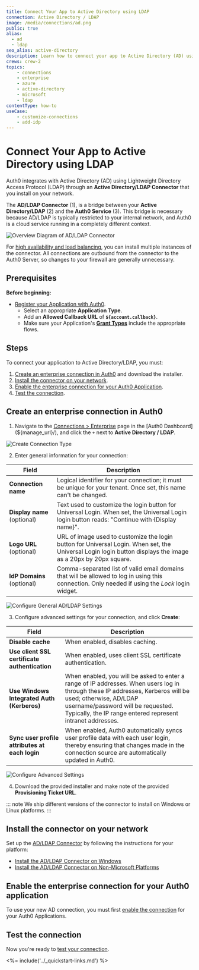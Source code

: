 ```yaml
---
title: Connect Your App to Active Directory using LDAP
connection: Active Directory / LDAP
image: /media/connections/ad.png
public: true
alias:
  - ad
  - ldap
seo_alias: active-directory
description: Learn how to connect your app to Active Directory (AD) using Lightweight Directory Access Protocol (LDAP) through an enterprise connection.
crews: crew-2
topics:
    - connections
    - enterprise
    - azure
    - active-directory
    - microsoft
    - ldap
contentType: how-to
useCase:
    - customize-connections
    - add-idp
---
```


# Connect Your App to Active Directory using LDAP

Auth0 integrates with Active Directory (AD)  using Lightweight Directory Access Protocol (LDAP) through an **Active Directory/LDAP Connector** that you install on your network.

The **AD/LDAP Connector** (1), is a bridge between your **Active Directory/LDAP** (2) and the **Auth0 Service** (3). This bridge is necessary because AD/LDAP is typically restricted to your internal network, and Auth0 is a cloud service running in a completely different context.

![Overview Diagram of AD/LDAP Connector](/media/articles/connections/enterprise/active-directory/ldap-connect.png)

For [high availability and load balancing](/connector/high-availability), you can install multiple instances of the connector. All connections are outbound from the connector to the Auth0 Server, so changes to your firewall are generally unnecessary.

## Prerequisites

**Before beginning:**

* [Register your Application with Auth0](/getting-started/set-up-app). 
  * Select an appropriate **Application Type**.
  * Add an **Allowed Callback URL** of **`${account.callback}`**.
  * Make sure your Application's **[Grant Types](/dashboard/guides/applications/update-grant-types)** include the appropriate flows.

## Steps

To connect your application to Active Directory/LDAP, you must:

1. [Create an enterprise connection in Auth0](#create-an-enterprise-connection-in-auth0) and download the installer.
2. [Install the connector on your network](#install-the-connector-on-your-network).
3. [Enable the enterprise connection for your Auth0 Application](#enable-the-enterprise-connection-for-your-auth0-application).
4. [Test the connection](#test-the-connection).

## Create an enterprise connection in Auth0

1. Navigate to the [Connections > Enterprise](${manage_url}/#/connections/enterprise) page in the [Auth0 Dashboard](${manage_url}/), and click the `+` next to **Active Directory / LDAP**.

![Create Connection Type](/media/articles/dashboard/connections/enterprise/conn-enterprise-list.png)

2. Enter general information for your connection:

| Field | Description |
| ----- | ----------- |
| **Connection name** | Logical identifier for your connection; it must be unique for your tenant. Once set, this name can't be changed. |
| **Display name** (optional) | Text used to customize the login button for Universal Login. When set, the Universal Login login button reads: "Continue with {Display name}". |
| **Logo URL** (optional) | URL of image used to customize the login button for Universal Login. When set, the Universal Login login button displays the image as a 20px by 20px square. |
| **IdP Domains** (optional) | Comma-separated list of valid email domains that will be allowed to log in using this connection. Only needed if using the <dfn data-key="lock">Lock</dfn> login widget. |

![Configure General AD/LDAP Settings](/media/articles/dashboard/connections/enterprise/conn-enterprise-ad-ldap-settings-1.png)

3. Configure advanced settings for your connection, and click **Create**:

| Field | Description |
| ----- | ----------- |
| **Disable cache** | When enabled, disables caching. |
| **Use client SSL certificate authentication** | When enabled, uses client SSL certificate authentication. |
| **Use Windows Integrated Auth (Kerberos)** | When enabled, you will be asked to enter a range of IP addresses. When users log in through these IP addresses, Kerberos will be used; otherwise, AD/LDAP username/password will be requested. Typically, the IP range entered represent intranet addresses. |
| **Sync user profile attributes at each login** | When enabled, Auth0 automatically syncs user profile data with each user login, thereby ensuring that changes made in the connection source are automatically updated in Auth0. |

![Configure Advanced Settings](/media/articles/dashboard/connections/enterprise/conn-enterprise-ad-ldap-settings-2.png)

4. Download the provided installer and make note of the provided **Provisioning Ticket URL**.

::: note
We ship different versions of the connector to install on Windows or Linux platforms.
:::

## Install the connector on your network

Set up the [AD/LDAP Connector](/connector) by following the instructions for your platform:

- [Install the AD/LDAP Connector on Windows](/connector/install)
- [Install the AD/LDAP Connector on Non-Microsoft Platforms](/connector/install-other-platforms)

## Enable the enterprise connection for your Auth0 application

To use your new AD connection, you must first [enable the connection](/dashboard/guides/connections/enable-connections-enterprise) for your Auth0 Applications.

## Test the connection

Now you're ready to [test your connection](/dashboard/guides/connections/test-connections-enterprise).

<%= include('../_quickstart-links.md') %>
